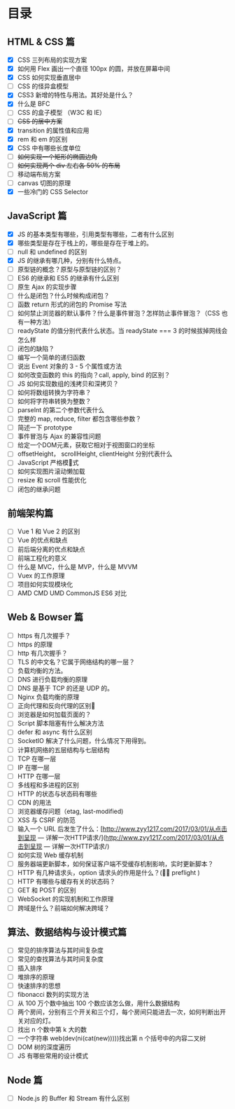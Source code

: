 # 目录

## HTML & CSS 篇

* [x] CSS 三列布局的实现方案
* [x] 如何用 Flex 画出一个直径 100px 的圆，并放在屏幕中间
* [x] CSS 如何实现垂直居中
* [ ] CSS 的怪异盒模型
* [x] CSS3 新增的特性与用法。其好处是什么？
* [x] 什么是 BFC
* [ ] CSS 的盒子模型 （W3C 和 IE）
* [ ] ~~CSS 的居中方案~~
* [x] transition 的属性值和应用
* [x] rem 和 em 的区别
* [x] CSS 中有哪些长度单位
* [ ] ~~如何实现一个矩形的椭圆边角~~
* [ ] ~~如何实现两个 div 左右各 50% 的布局~~
* [ ] 移动端布局方案
* [ ] canvas 切图的原理
* [x] 一些冷门的 CSS Selector

## JavaScript 篇

* [x] JS 的基本类型有哪些，引用类型有哪些，二者有什么区别
* [x] 哪些类型是存在于栈上的，哪些是存在于堆上的。
* [ ] null 和 undefined 的区别
* [x] JS 的继承有哪几种，分别有什么特点。
* [ ] 原型链的概念？原型与原型链的区别？
* [ ] ES6 的继承和 ES5 的继承有什么区别
* [ ] 原生 Ajax 的实现步骤
* [ ] 什么是闭包？什么时候构成闭包？
* [ ] 函数 return 形式的闭包的 Promise 写法
* [ ] 如何禁止浏览器的默认事件？什么是事件冒泡？怎样防止事件冒泡？（CSS 也有一种方法）
* [ ] readyState 的值分别代表什么状态。当 readyState === 3 的时候拔掉网线会怎么样
* [ ] 闭包的缺陷？
* [ ] 编写一个简单的递归函数
* [ ] 说出 Event 对象的 3 - 5 个属性或方法
* [ ] 如何改变函数的 this 的指向？call, apply, bind 的区别？
* [ ] JS 如何实现数组的浅拷贝和深拷贝？
* [ ] 如何将数组转换为字符串？
* [ ] 如何将字符串转换为整数？
* [ ] parseInt 的第二个参数代表什么
* [ ] 完整的 map, reduce, filter 都包含哪些参数？
* [ ] 简述一下 prototype
* [ ] 事件冒泡与 Ajax 的兼容性问题
* [ ] 给定一个DOM元素，获取它相对于视图窗口的坐标
* [ ] offsetHeight， scrollHeight, clientHeight 分别代表什么
* [ ] JavaScript 严格模式
* [ ] 如何实现图片滚动懒加载
* [ ] resize 和 scroll 性能优化
* [ ] 闭包的继承问题

## 前端架构篇

* [ ] Vue 1 和 Vue 2 的区别
* [ ] Vue 的优点和缺点
* [ ] 前后端分离的优点和缺点
* [ ] 前端工程化的意义
* [ ] 什么是 MVC，什么是 MVP，什么是 MVVM
* [ ] Vuex 的工作原理
* [ ] 项目如何实现模块化
* [ ] AMD CMD UMD CommonJS ES6 对比

## Web & Bowser 篇

* [ ] https 有几次握手？
* [ ] https 的原理
* [ ] http 有几次握手？
* [ ] TLS 的中文名？它属于网络结构的哪一层？
* [ ] 负载均衡的方法。
* [ ] DNS 进行负载均衡的原理
* [ ] DNS 是基于 TCP 的还是 UDP 的。
* [ ] Nginx 负载均衡的原理
* [ ] 正向代理和反向代理的区别
* [ ] 浏览器是如何加载页面的？
* [ ] Script 脚本阻塞有什么解决方法
* [ ] defer 和 async 有什么区别
* [ ] SocketIO 解决了什么问题，什么情况下用得到。
* [ ] 计算机网络的五层结构与七层结构
* [ ] TCP 在哪一层
* [ ] IP 在哪一层
* [ ] HTTP 在哪一层
* [ ] 多线程和多进程的区别
* [ ] HTTP 的状态与状态码有哪些
* [ ] CDN 的用法
* [ ] 浏览器缓存问题（etag, last-modified\)
* [ ] XSS 与 CSRF 的防范
* [ ] 输入一个 URL 后发生了什么：[http://www.zyy1217.com/2017/03/01/从点击到呈现 — 详解一次HTTP请求/](http://www.zyy1217.com/2017/03/01/从点击到呈现 — 详解一次HTTP请求/)
* [ ] 如何实现 Web 缓存机制
* [ ] 服务器端更新脚本，如何保证客户端不受缓存机制影响，实时更新脚本？
* [ ] HTTP 有几种请求头，option 请求头的作用是什么？\( preflight \)
* [ ] HTTP 有哪些与缓存有关的状态码？
* [ ] GET 和 POST 的区别
* [ ] WebSocket 的实现机制和工作原理
* [ ] 跨域是什么？前端如何解决跨域？

## 算法、数据结构与设计模式篇

* [ ] 常见的排序算法与其时间复杂度
* [ ] 常见的查找算法与其时间复杂度
* [ ] 插入排序
* [ ] 堆排序的原理
* [ ] 快速排序的思想
* [ ] fibonacci 数列的实现方法
* [ ] 从 100 万个数中抽出 100 个数应该怎么做，用什么数据结构
* [ ] 两个房间，分别有三个开关和三个灯，每个房间只能进去一次，如何判断出开关对应的灯。
* [ ] 找出 n 个数中第 k 大的数
* [ ] 一个字符串 web\(dev\(ni\(cat\(new\)\)\)\)\)找出第 n 个括号中的内容二叉树
* [ ] DOM 树的深度遍历
* [ ] JS 有哪些常用的设计模式

## Node 篇

* [ ] Node.js 的 Buffer 和 Stream 有什么区别

